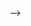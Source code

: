 <!-- ---
layout: page
permalink: /news/
title: News
description: 
nav: true
nav_order: 2
---

- **[August 2025]** Started my Master's in Computer Vision at Carnegie Mellon University.
- **[July 2025]** "Make-It-Pretty" ID passed internal evaluation at Adobe. Awaiting USPTO filing (expected Sept 2025).
- **[July 2025]** Offered a Applied Scientist-1 role from Amazon, India in the International Machine Learning (IML) team.
- **[June 2025]** Concluded internship at Amazon, India. Preparing a submission for ACM SIGMOD 2026.
- **[April 2025]** Selected as a reviewer for Amazon's Machine Learning Conference (AMLC).
- **[March 2025]** Reviewer for ICCV 2025.
- **[February 2025]** Presented *Design-o-meter* at WACV 2025 in Tucson, AZ.
- **[January 2025]** Began Applied Scientist internship at Amazon, Bangalore, India. Worked with Prakash MC on next-purchase propensity modeling.
- **[August 2024]** Offered a Machine Learning Engineer role at Adobe Firefly, India.
- **[August 2024]** Started MITACS internship at Tech University of Ontario, Canada on UI-based sentiment analysis under Pooria Madani.
- **[May 2024]** Returned to Adobe, India for a summer research internship under KJ Joseph. Worked on *Make-It-Pretty*.
- **[August 2024]** Teaching Assistant for Machine Learning (AI 511), Fall semester.
- **[January 2024]** Teaching Assistant for Visual Learning (AI 825), Spring semester.
- **[September 2023]** Received First Prize for the Smartathon Hackathon held by SDAIA, Riyadh, Saudi Arabia.
- **[May 2023]** Began summer research internship at Adobe, India under KJ Joseph. Worked on *Design-o-meter*.
- **[May 2023]** *AVA* paper accepted at WCISVR 2023, Canada.
- **[May 2022]** Worked in Multimodal Perception Lab, IIIT-B in collaboration with University of Toronto on virtual rehabilitation agents (*AVA*).

<!-- ---
layout: page
title: news
permalink: /news/
---

{% include news.liquid %} --> -->
